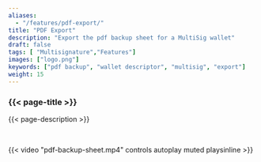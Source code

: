 ```yaml
---
aliases:
  - "/features/pdf-export/"
title: "PDF Export"
description: "Export the pdf backup sheet for a MultiSig wallet"
draft: false
tags: [ "Multisignature","Features"]
images: ["logo.png"]
keywords: ["pdf backup", "wallet descriptor", "multisig", "export"]
weight: 15
---
```


### {{< page-title >}} 
{{< page-description >}} 

<br>


{{< video "pdf-backup-sheet.mp4" controls  autoplay muted playsinline >}}
